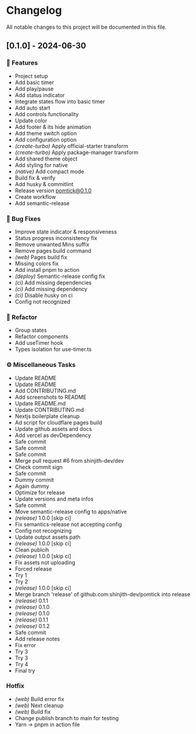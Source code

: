 # Changelog

All notable changes to this project will be documented in this file.

## [0.1.0] - 2024-06-30

### 🚀 Features

- Project setup
- Add basic timer
- Add play/pause
- Add status indicator
- Integrate states flow into basic timer
- Add auto start
- Add controls functionality
- Update color
- Add footer & its hide animation
- Add theme switch option
- Add configuration option
- *(create-turbo)* Apply official-starter transform
- *(create-turbo)* Apply package-manager transform
- Add shared theme object
- Add styling for native
- *(native)* Add compact mode
- Build fix & verify
- Add husky & commitlint
- Release version pomtick@0.1.0
- Create workflow
- Add semantic-release

### 🐛 Bug Fixes

- Improve state indicator & responsiveness
- Status progress inconsistency fix
- Remove unwanted Mins suffix
- Remove pages build command
- *(web)* Pages build fix
- Missing colors fix
- Add install pnpm to action
- *(deploy)* Semantic-release config fix
- *(ci)* Add missing dependencies
- *(ci)* Add missing dependency
- *(ci)* Disable husky  on ci
- Config not recognized

### 🚜 Refactor

- Group states
- Refactor components
- Add useTimer hook
- Types isolation for use-timer.ts

### ⚙️ Miscellaneous Tasks

- Update README
- Update README
- Add CONTRIBUTING.md
- Add screenshots to README
- Update README.md
- Update CONTRIBUTING.md
- Nextjs boilerplate cleanup
- Ad script for cloudflare pages build
- Update github assets and docs
- Add vercel as devDependency
- Safe commit
- Safe commit
- Safe commit
- Merge pull request #6 from shinjith-dev/dev
- Check commit sign
- Safe commit
- Dummy commit
- Again dummy
- Optimize for release
- Update versions and meta infos
- Safe commit
- Move semantic-release config to apps/native
- *(release)* 1.0.0 [skip ci]
- Fix semantics-release not accepting config
- Config not recognizing
- Update output assets path
- *(release)* 1.0.0 [skip ci]
- Clean publcih
- *(release)* 1.0.0 [skip ci]
- Fix assets not uploading
- Forced release
- Try 1
- Try 2
- *(release)* 1.0.0 [skip ci]
- Merge branch 'release' of github.com:shinjith-dev/pomtick into release
- *(release)* 0.1.1
- *(release)* 0.1.0
- *(release)* 0.1.0
- *(release)* 0.1.1
- *(release)* 0.1.2
- Safe commit
- Add release notes
- Fix error
- Try 3
- Try 3
- Try 4
- Final try

### Hotfix

- *(web)* Build error fix
- *(web)* Next cleanup
- *(web)* Build fix
- Change publish branch to main for testing
- Yarn -> pnpm in action file

<!-- generated by git-cliff -->
